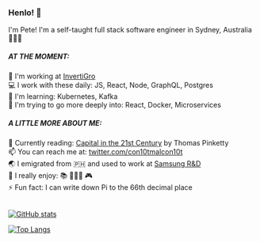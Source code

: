 ### Henlo! 🐶

I'm Pete! I'm a self-taught full stack software engineer in Sydney, Australia 🦘🇦🇺 

<h5>AT THE MOMENT:</h5>

🏢 I'm working at [InvertiGro](https://www.invertigro.com/)<br/>
💻 I work with these daily: JS, React, Node, GraphQL, Postgres<br/>
🌱 I'm learning: Kubernetes, Kafka<br/>
🔭 I'm trying to go more deeply into: React, Docker, Microservices<br/>

<h5>A LITTLE MORE ABOUT ME:</h5>


📖 Currently reading: [Capital in the 21st Century](https://en.wikipedia.org/wiki/Capital_in_the_Twenty-First_Century) by Thomas Pinketty<br/>
📫 You can reach me at: [twitter.com/con10tmalcon10t](twitter.com/con10tmalcon10t)<br/>
🌏 I emigrated from 🇵🇭 and used to work at [Samsung R&D](https://research.samsung.com/srph)<br/>
🤪 I really enjoy: 📚 🏃🏻‍♂️ 🎮<br/>
⚡️ Fun fact: I can write down Pi to the 66th decimal place<br/><br/>




[![GitHub stats](https://github-readme-stats.vercel.app/api?username=shakespete)](https://github.com/shakespete/github-readme-stats)

[![Top Langs](https://github-readme-stats.vercel.app/api/top-langs/?username=shakespete)](https://github.com/shakespete/github-readme-stats)<br/>


<!--
**shakespete/shakespete** is a ✨ _special_ ✨ repository because its `README.md` (this file) appears on your GitHub profile.

Here are some ideas to get you started:

- 🔭 I’m currently working on ...
- 🌱 I’m currently learning ...
- 👯 I’m looking to collaborate on ...
- 🤔 I’m looking for help with ...
- 💬 Ask me about ...
- 📫 How to reach me: ...
- 😄 Pronouns: ...
- ⚡ Fun fact: ...
-->
